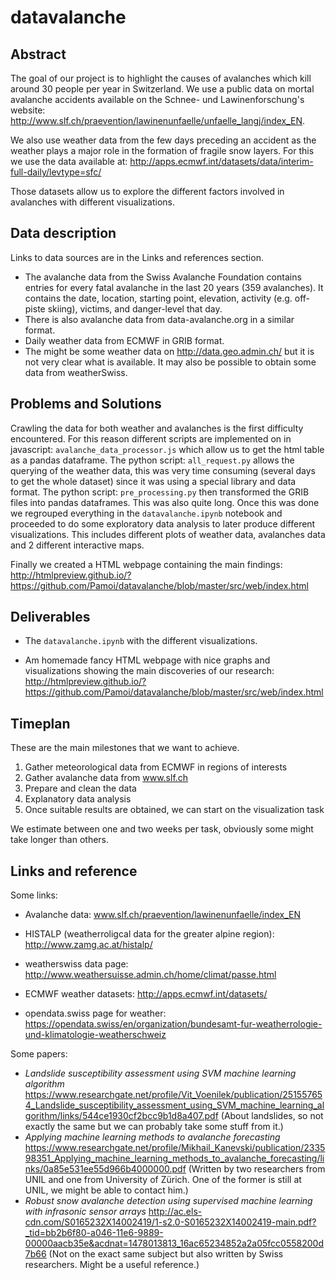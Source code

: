 # datavalanche

## Abstract

The goal of our project is to highlight the causes of avalanches which kill around 30 people per year in Switzerland. We use a public data on mortal avalanche accidents available on the Schnee- und Lawinenforschung's website: http://www.slf.ch/praevention/lawinenunfaelle/unfaelle_langj/index_EN.

We also use weather data from the few days preceding an accident as the weather plays a major role in the formation of fragile snow layers. For this we use the data available at: http://apps.ecmwf.int/datasets/data/interim-full-daily/levtype=sfc/

Those datasets allow us to explore the different factors involved in avalanches with different visualizations.  

## Data description

Links to data sources are in the Links and references section.

- The avalanche data from the Swiss Avalanche Foundation contains entries for every fatal avalanche in the last 20 years (359 avalanches). It contains the date, location, starting point, elevation, activity (e.g. off-piste skiing), victims, and danger-level that day.
- There is also avalanche data from data-avalanche.org in a similar format.
- Daily weather data from ECMWF in GRIB format.
- The might be some weather data on http://data.geo.admin.ch/ but it is not very clear what is available. It may also be possible to obtain some data from weatherSwiss.

## Problems and Solutions

Crawling the data for both weather and avalanches is the first difficulty encountered. For this reason different scripts are implemented on in javascript: `avalanche_data_processor.js` which allow us to get the html table as a pandas dataframe. The python script: `all_request.py` allows the querying of the weather data, this was very time consuming (several days to get the whole dataset) since it was using a special library and data format. The python script: `pre_processing.py` then transformed the GRIB files into pandas dataframes. This was also quite long.
Once this was done we regrouped everything in the `datavalanche.ipynb` notebook and proceeded to do some exploratory data analysis to later produce different visualizations. This includes different plots of weather data, avalanches data and 2 different interactive maps.

Finally we created a HTML webpage containing the main findings:
 http://htmlpreview.github.io/?https://github.com/Pamoi/datavalanche/blob/master/src/web/index.html 

## Deliverables

- The `datavalanche.ipynb` with the different visualizations. 

- Am homemade fancy HTML webpage with nice graphs and visualizations showing the main discoveries of our research:
 http://htmlpreview.github.io/?https://github.com/Pamoi/datavalanche/blob/master/src/web/index.html

## Timeplan

These are the main milestones that we want to achieve. 

1. Gather meteorological data from ECMWF in regions of interests
2. Gather avalanche data from  www.slf.ch
3. Prepare and clean the data
4. Explanatory data analysis
5. Once suitable results are obtained, we can start on the visualization task


We estimate between one and two weeks per task, obviously some might take longer than others.


## Links and reference

Some links:

  * Avalanche data: www.slf.ch/praevention/lawinenunfaelle/index_EN

  * HISTALP (weatherroligcal data for the greater alpine region): http://www.zamg.ac.at/histalp/

  * weatherswiss data page: http://www.weathersuisse.admin.ch/home/climat/passe.html

  * ECMWF weather datasets: http://apps.ecmwf.int/datasets/

  * opendata.swiss page for weather: https://opendata.swiss/en/organization/bundesamt-fur-weatherrologie-und-klimatologie-weatherschweiz

Some papers:

  * _Landslide susceptibility assessment using SVM machine learning algorithm_ https://www.researchgate.net/profile/Vit_Voenilek/publication/251557654_Landslide_susceptibility_assessment_using_SVM_machine_learning_algorithm/links/544ce1930cf2bcc9b1d8a407.pdf (About landslides, so not exactly the same but we can probably take some stuff from it.)
  * _Applying machine learning methods to avalanche forecasting_ https://www.researchgate.net/profile/Mikhail_Kanevski/publication/233598351_Applying_machine_learning_methods_to_avalanche_forecasting/links/0a85e531ee55d966b4000000.pdf (Written by two researchers from UNIL and one from University of Zürich. One of the former is still at UNIL, we might be able to contact him.)
  * _Robust snow avalanche detection using supervised machine learning
with infrasonic sensor arrays_ http://ac.els-cdn.com/S0165232X14002419/1-s2.0-S0165232X14002419-main.pdf?_tid=bb2b6f80-a046-11e6-9889-00000aacb35e&acdnat=1478013813_16ac65234852a2a05fcc0558200d7b66 (Not on the exact same subject but also written by Swiss researchers. Might be a useful reference.)
